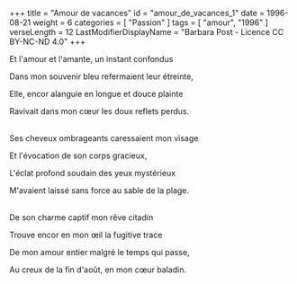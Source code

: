 +++
title = "Amour de vacances"
id = "amour_de_vacances_1"
date = 1996-08-21
weight = 6
categories = [ "Passion" ]
tags = [ "amour", "1996" ]
verseLength = 12
LastModifierDisplayName = "Barbara Post - Licence CC BY-NC-ND 4.0"
+++

Et l'amour et l'amante, un instant confondus

Dans mon souvenir bleu refermaient leur étreinte,

Elle, encor alanguie en longue et douce plainte

Ravivait dans mon cœur les doux reflets perdus.

 \
Ses cheveux ombrageants caressaient mon visage

Et l'évocation de son corps gracieux,

L'éclat profond soudain des yeux mystérieux

M'avaient laissé sans force au sable de la plage.

 \
De son charme captif mon rêve citadin

Trouve encor en mon œil la fugitive trace

De mon amour entier malgré le temps qui passe,

Au creux de la fin d'août, en mon cœur baladin.
